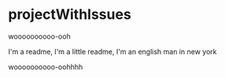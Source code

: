 # projectWithIssues

woooooooooo-ooh

I'm a readme, I'm a little readme, 
I'm an english man in new york

woooooooooo-oohhhh
